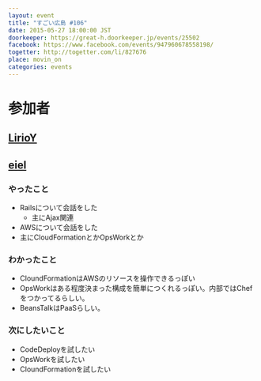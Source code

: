 ```yaml
---
layout: event
title: "すごい広島 #106"
date: 2015-05-27 18:00:00 JST
doorkeeper: https://great-h.doorkeeper.jp/events/25502
facebook: https://www.facebook.com/events/947960678558198/
togetter: http://togetter.com/li/827676
place: movin_on
categories: events
---
```


# 参加者


## [LirioY](http://twitter.com/LirioY)


## [eiel](https://github.com/eiel)

### やったこと

* Railsについて会話をした
  * 主にAjax関連
* AWSについて会話をした
* 主にCloudFormationとかOpsWorkとか


### わかったこと

* CloundFormationはAWSのリソースを操作できるっぽい
* OpsWorkはある程度決まった構成を簡単につくれるっぽい。内部ではChefをつかってるらしい。
* BeansTalkはPaaSらしい。

### 次にしたいこと

* CodeDeployを試したい
* OpsWorkを試したい
* CloundFormationを試したい
